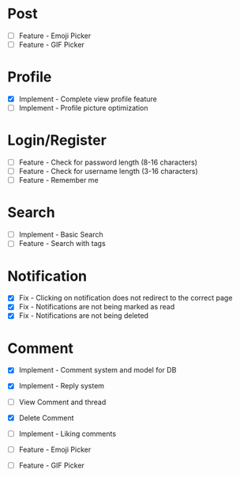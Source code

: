 # Post
- [ ] Feature - Emoji Picker
- [ ] Feature - GIF Picker

# Profile
- [x] Implement - Complete view profile feature
- [ ] Implement - Profile picture optimization

# Login/Register
- [ ] Feature - Check for password length (8-16 characters)
- [ ] Feature - Check for username length (3-16 characters)
- [ ] Feature - Remember me

# Search
- [ ] Implement - Basic Search
- [ ] Feature - Search with tags

# Notification
- [x] Fix - Clicking on notification does not redirect to the correct page
- [x] Fix - Notifications are not being marked as read
- [x] Fix - Notifications are not being deleted

# Comment
- [x] Implement - Comment system and model for DB
- [x] Implement - Reply system
- [ ] View Comment and thread
- [x] Delete Comment
- [ ] Implement - Liking comments
- [ ] Feature - Emoji Picker
- [ ] Feature - GIF Picker

